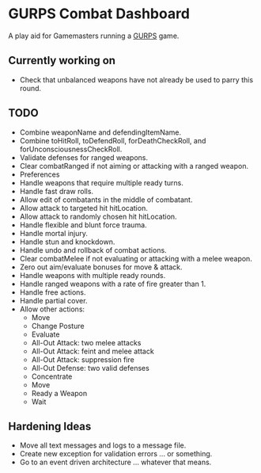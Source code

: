 # GURPS Combat Dashboard

A play aid for Gamemasters running a [GURPS](http://www.sjgames.com/gurps/) game.

## Currently working on

* Check that unbalanced weapons have not already be used to parry this round.

## TODO

* Combine weaponName and defendingItemName.
* Combine toHitRoll, toDefendRoll, forDeathCheckRoll, and forUnconsciousnessCheckRoll.
* Validate defenses for ranged weapons.
* Clear combatRanged if not aiming or attacking with a ranged weapon.
* Preferences
* Handle weapons that require multiple ready turns.
* Handle fast draw rolls.
* Allow edit of combatants in the middle of combatant.
* Allow attack to targeted hit hitLocation.
* Allow attack to randomly chosen hit hitLocation.
* Handle flexible and blunt force trauma.
* Handle mortal injury.
* Handle stun and knockdown.
* Handle undo and rollback of combat actions.
* Clear combatMelee if not evaluating or attacking with a melee weapon.
* Zero out aim/evaluate bonuses for move & attack.
* Handle weapons with multiple ready rounds.
* Handle ranged weapons with a rate of fire greater than 1.
* Handle free actions.
* Handle partial cover.
* Allow other actions:
    * Move
    * Change Posture
    * Evaluate
    * All-Out Attack: two melee attacks
    * All-Out Attack: feint and melee attack
    * All-Out Attack: suppression fire
    * All-Out Defense: two valid defenses
    * Concentrate
    * Move
    * Ready a Weapon
    * Wait

## Hardening Ideas

* Move all text messages and logs to a message file.
* Create new exception for validation errors ... or something.
* Go to an event driven architecture ... whatever that means.
